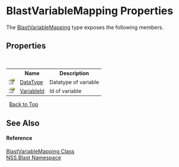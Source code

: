 # BlastVariableMapping Properties
 

The <a href="eb361662-785e-bcaa-4025-53c4d56c26e1">BlastVariableMapping</a> type exposes the following members.


## Properties
&nbsp;<table><tr><th></th><th>Name</th><th>Description</th></tr><tr><td>![Public property](media/pubproperty.gif "Public property")</td><td><a href="dd3943e5-ff9f-6cde-bd7e-a8690cd47b1c">DataType</a></td><td>
Datatype of variable</td></tr><tr><td>![Public property](media/pubproperty.gif "Public property")</td><td><a href="6b1483ce-0982-b453-c557-d7becc096b80">VariableId</a></td><td>
Id of variable</td></tr></table>&nbsp;
<a href="#blastvariablemapping-properties">Back to Top</a>

## See Also


#### Reference
<a href="eb361662-785e-bcaa-4025-53c4d56c26e1">BlastVariableMapping Class</a><br /><a href="88b55311-4a89-0894-e27a-e157e443c7f7">NSS.Blast Namespace</a><br />